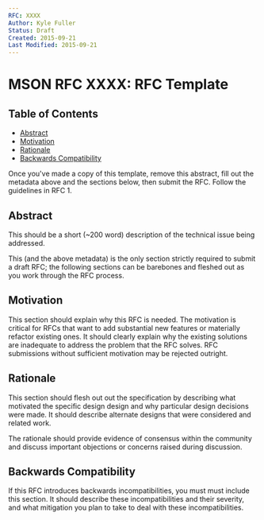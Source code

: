 ```yaml
---
RFC: XXXX
Author: Kyle Fuller
Status: Draft
Created: 2015-09-21
Last Modified: 2015-09-21
---
```


# MSON RFC XXXX: RFC Template

## Table of Contents

- [Abstract](#abstract)
- [Motivation](#motivation)
- [Rationale](#rationale)
- [Backwards Compatibility](#backwards-compatibility)

Once you've made a copy of this template, remove this abstract, fill out the
metadata above and the sections below, then submit the RFC. Follow the
guidelines in RFC 1.

## Abstract

This should be a short (~200 word) description of the technical issue being
addressed.

This (and the above metadata) is the only section strictly required to submit a
draft RFC; the following sections can be barebones and fleshed out as you work
through the RFC process.

## Motivation

This section should explain why this RFC is needed. The motivation is critical
for RFCs that want to add substantial new features or materially refactor
existing ones. It should clearly explain why the existing solutions are
inadequate to address the problem that the RFC solves. RFC submissions without
sufficient motivation may be rejected outright.

## Rationale

This section should flesh out out the specification by describing what
motivated the specific design design and why particular design decisions were
made. It should describe alternate designs that were considered and related
work.

The rationale should provide evidence of consensus within the community and
discuss important objections or concerns raised during discussion.

## Backwards Compatibility

If this RFC introduces backwards incompatibilities, you must must include this
section. It should describe these incompatibilities and their severity, and
what mitigation you plan to take to deal with these incompatibilities.
